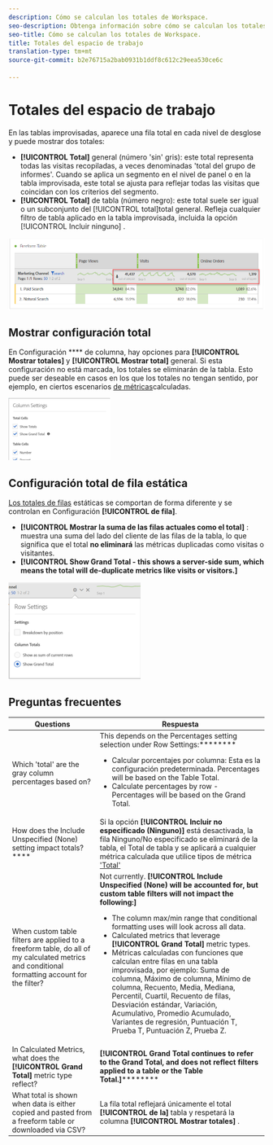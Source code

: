 ```yaml
---
description: Cómo se calculan los totales de Workspace.
seo-description: Obtenga información sobre cómo se calculan los totales de Workspace.
seo-title: Cómo se calculan los totales de Workspace.
title: Totales del espacio de trabajo
translation-type: tm+mt
source-git-commit: b2e76715a2bab0931b1ddf8c612c29eea530ce6c

---
```



# Totales del espacio de trabajo

En las tablas improvisadas, aparece una fila total en cada nivel de desglose y puede mostrar dos totales:

* **[!UICONTROL Total]** general (número 'sin' gris): este total representa todas las visitas recopiladas, a veces denominadas 'total del grupo de informes'. Cuando se aplica un segmento en el nivel de panel o en la tabla improvisada, este total se ajusta para reflejar todas las visitas que coincidan con los criterios del segmento.
* **[!UICONTROL Total]** de tabla (número negro): este total suele ser igual o un subconjunto del [!UICONTROL total]total general. Refleja cualquier filtro de tabla aplicado en la tabla improvisada, incluida la opción [!UICONTROL Incluir ninguno] .

![](assets/total-row.png)

## Mostrar configuración total

En Configuración **** de columna, hay opciones para **[!UICONTROL Mostrar totales]** y **[!UICONTROL Mostrar total]** general. Si esta configuración no está marcada, los totales se eliminarán de la tabla. Esto puede ser deseable en casos en los que los totales no tengan sentido, por ejemplo, en ciertos escenarios [de métricas](https://docs.adobe.com/content/help/en/analytics/components/calculated-metrics/calcmetrics-reference/cm-totals.html)calculadas.

![](assets/column-settings-total.png)

## Configuración total de fila estática

[Los totales de filas](https://docs.adobe.com/content/help/en/analytics/analyze/analysis-workspace/build-workspace-project/column-row-settings/manual-vs-dynamic-rows.html) estáticas se comportan de forma diferente y se controlan en Configuración **[!UICONTROL de fila]**.

* **[!UICONTROL Mostrar la suma de las filas actuales como el total]** : muestra una suma del lado del cliente de las filas de la tabla, lo que significa que el total **no eliminará** las métricas duplicadas como visitas o visitantes.
* **[!UICONTROL Show Grand Total - this shows a server-side sum, which means the total will de-duplicate metrics like visits or visitors.]**

![](assets/static-rows.png)

## Preguntas frecuentes

| Questions | Respuesta |
|---|---|
| Which 'total' are the gray column percentages based on? | This depends on the Percentages setting selection under Row Settings:********<ul><li>Calcular porcentajes por columna: Esta es la configuración predeterminada. Percentages will be based on the Table Total.</li><li>Calculate percentages by row - Percentages will be based on the Grand Total.</li></ul> |
| How does the Include Unspecified (None) setting impact totals?**** | Si la opción **[!UICONTROL Incluir no especificado (Ninguno)]** está desactivada, la fila Ninguno/No especificado se eliminará de la tabla, el Total de tabla y se aplicará a cualquier métrica calculada que utilice tipos de métrica ['Total'](https://docs.adobe.com/content/help/en/analytics/components/calculated-metrics/calcmetric-workflow/m-metric-type-alloc.html) |
| When custom table filters are applied to a freeform table, do all of my calculated metrics and conditional formatting account for the filter? | Not currently. **[!UICONTROL Include Unspecified (None) will be accounted for, but custom table filters will not impact the following:]**<ul><li>The column max/min range that conditional formatting uses will look across all data.</li><li>Calculated metrics that leverage **[!UICONTROL Grand Total]** metric types.</li><li>Métricas calculadas con funciones que calculan entre filas en una tabla improvisada, por ejemplo: Suma de columna, Máximo de columna, Mínimo de columna, Recuento, Media, Mediana, Percentil, Cuartil, Recuento de filas, Desviación estándar, Variación, Acumulativo, Promedio Acumulado, Variantes de regresión, Puntuación T, Prueba T, Puntuación Z, Prueba Z.</li></ul> |
| In Calculated Metrics, what does the **[!UICONTROL Grand Total]** metric type reflect? | **[!UICONTROL Grand Total continues to refer to the Grand Total, and does not reflect filters applied to a table or the Table Total.]********** |
| What total is shown when data is either copied and pasted from a freeform table or downloaded via CSV? | La fila total reflejará únicamente el total **[!UICONTROL de la]** tabla y respetará la columna **[!UICONTROL Mostrar totales]** . |

